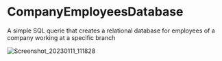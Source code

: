 # CompanyEmployeesDatabase
A simple SQL querie that creates a relational database for employees of a company working at a specific branch
  
![Screenshot_20230111_111828](https://user-images.githubusercontent.com/70763804/211975362-f18d144b-1a60-493f-92f5-7d1a74050f5f.png)
